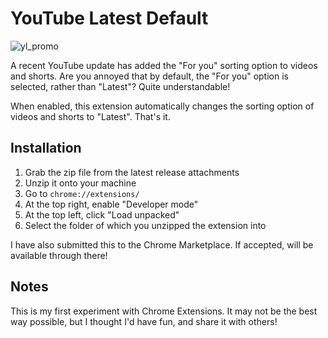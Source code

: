 # YouTube Latest Default

![yl_promo](https://github.com/catter1/YouTubeLatestDefault/assets/63272345/1fa81ad1-96ad-4ff3-bd6e-95b86b0ee2eb)

A recent YouTube update has added the "For you" sorting option to videos and shorts. Are you annoyed that by default, the "For you" option is selected, rather than "Latest"? Quite understandable!

When enabled, this extension automatically changes the sorting option of videos and shorts to "Latest". That's it.

## Installation

1. Grab the zip file from the latest release attachments
2. Unzip it onto your machine
3. Go to `chrome://extensions/`
4. At the top right, enable "Developer mode"
5. At the top left, click "Load unpacked"
6. Select the folder of which you unzipped the extension into

I have also submitted this to the Chrome Marketplace. If accepted, will be available through there!

## Notes

This is my first experiment with Chrome Extensions. It may not be the best way possible, but I thought I'd have fun, and share it with others!
